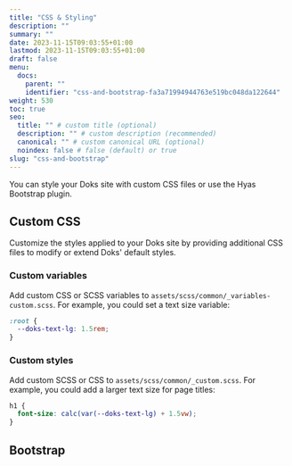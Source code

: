 ```yaml
---
title: "CSS & Styling"
description: ""
summary: ""
date: 2023-11-15T09:03:55+01:00
lastmod: 2023-11-15T09:03:55+01:00
draft: false
menu:
  docs:
    parent: ""
    identifier: "css-and-bootstrap-fa3a71994944763e519bc048da122644"
weight: 530
toc: true
seo:
  title: "" # custom title (optional)
  description: "" # custom description (recommended)
  canonical: "" # custom canonical URL (optional)
  noindex: false # false (default) or true
slug: "css-and-bootstrap"
---
```


You can style your Doks site with custom CSS files or use the Hyas Bootstrap plugin.

## Custom CSS

Customize the styles applied to your Doks site by providing additional CSS files to modify or extend Doks' default styles.

### Custom variables

Add custom CSS or SCSS variables to `assets/scss/common/_variables-custom.scss`. For example, you could set a text size variable:

```scss
:root {
  --doks-text-lg: 1.5rem;
}
```

### Custom styles

Add custom SCSS or CSS to `assets/scss/common/_custom.scss`. For example, you could add a larger text size for page titles:

```scss
h1 {
  font-size: calc(var(--doks-text-lg) + 1.5vw);
}
```

## Bootstrap
